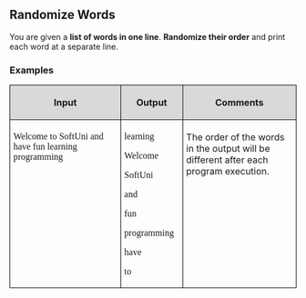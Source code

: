 <H2 LANG="bg-BG" CLASS="western"><SPAN LANG="en-US">Randomize
	Words</SPAN></H2>

<P STYLE="margin-top: 0.06in">You are given a <B>list of words in one
line</B>. <B>Randomize their order</B> and print each word at a
separate line.</P>
<H3 CLASS="western">Examples</H3>
<TABLE WIDTH=688 CELLPADDING=4 CELLSPACING=0>
	<COL WIDTH=273>
	<COL WIDTH=105>
	<COL WIDTH=284>
	<TR VALIGN=TOP>
		<TD WIDTH=273 BGCOLOR="#d9d9d9" STYLE="border: 1px solid #00000a; padding-top: 0.04in; padding-bottom: 0.04in; padding-left: 0.06in; padding-right: 0.06in">
			<P ALIGN=CENTER><B>Input</B></P>
		</TD>
		<TD WIDTH=105 BGCOLOR="#d9d9d9" STYLE="border: 1px solid #00000a; padding-top: 0.04in; padding-bottom: 0.04in; padding-left: 0.06in; padding-right: 0.06in">
			<P ALIGN=CENTER><B>Output</B></P>
		</TD>
		<TD WIDTH=284 BGCOLOR="#d9d9d9" STYLE="border: 1px solid #00000a; padding-top: 0.04in; padding-bottom: 0.04in; padding-left: 0.06in; padding-right: 0.06in">
			<P ALIGN=CENTER><B>Comments</B></P>
		</TD>
	</TR>
	<TR VALIGN=TOP>
		<TD WIDTH=273 HEIGHT=127 STYLE="border: 1px solid #00000a; padding-top: 0.04in; padding-bottom: 0.04in; padding-left: 0.06in; padding-right: 0.06in">
			<P><FONT FACE="Consolas, serif">Welcome to SoftUni and have fun
			learning programming</FONT></P>
		</TD>
		<TD WIDTH=105 STYLE="border: 1px solid #00000a; padding-top: 0.04in; padding-bottom: 0.04in; padding-left: 0.06in; padding-right: 0.06in">
			<P STYLE="margin-bottom: 0in"><FONT FACE="Consolas, serif">learning</FONT></P>
			<P STYLE="margin-bottom: 0in"><FONT FACE="Consolas, serif">Welcome</FONT></P>
			<P STYLE="margin-bottom: 0in"><FONT FACE="Consolas, serif">SoftUni</FONT></P>
			<P STYLE="margin-bottom: 0in"><FONT FACE="Consolas, serif">and</FONT></P>
			<P STYLE="margin-bottom: 0in"><FONT FACE="Consolas, serif">fun</FONT></P>
			<P STYLE="margin-bottom: 0in"><FONT FACE="Consolas, serif">programming</FONT></P>
			<P STYLE="margin-bottom: 0in"><FONT FACE="Consolas, serif">have</FONT></P>
			<P><FONT FACE="Consolas, serif">to</FONT></P>
		</TD>
		<TD WIDTH=284 STYLE="border: 1px solid #00000a; padding-top: 0.04in; padding-bottom: 0.04in; padding-left: 0.06in; padding-right: 0.06in">
			<P>The order of the words in the output will be different after
			each program execution.</P>
		</TD>
	</TR>
</TABLE>